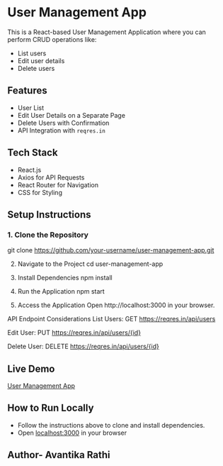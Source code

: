 # User Management App

This is a React-based User Management Application where you can perform CRUD operations like:
- List users
- Edit user details
- Delete users

##  Features
- User List
- Edit User Details on a Separate Page
- Delete Users with Confirmation
- API Integration with `reqres.in`

## Tech Stack
- React.js
- Axios for API Requests
- React Router for Navigation
- CSS for Styling

## Setup Instructions

### 1. Clone the Repository
git clone https://github.com/your-username/user-management-app.git

2. Navigate to the Project
cd user-management-app

3. Install Dependencies
npm install

4. Run the Application
npm start

5. Access the Application
Open http://localhost:3000 in your browser.

API Endpoint Considerations
List Users: GET https://reqres.in/api/users

Edit User: PUT https://reqres.in/api/users/{id}

Delete User: DELETE https://reqres.in/api/users/{id}

## Live Demo
[User Management App](https://sparkly-brioche-f61a21.netlify.app/)

## How to Run Locally
- Follow the instructions above to clone and install dependencies.
- Open [localhost:3000](http://localhost:3000) in your browser

## Author- Avantika Rathi
